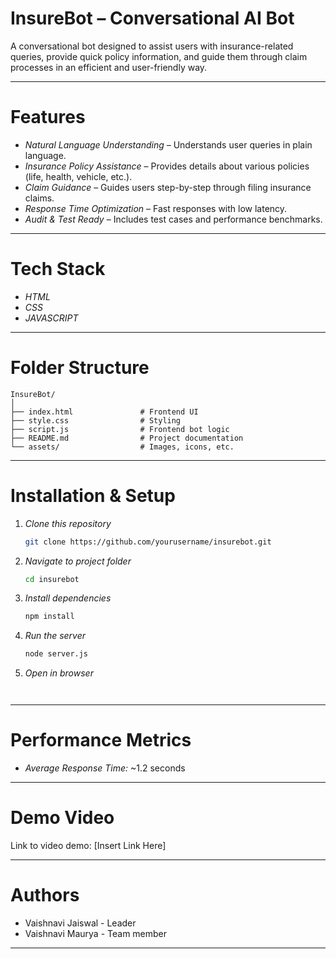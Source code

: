 # InsureBot – Conversational AI Bot

A conversational bot designed to assist users with insurance-related queries, provide quick policy information, and guide them through claim processes in an efficient and user-friendly way.

---

#  Features

* *Natural Language Understanding* – Understands user queries in plain language.
* *Insurance Policy Assistance* – Provides details about various policies (life, health, vehicle, etc.).
* *Claim Guidance* – Guides users step-by-step through filing insurance claims.
* *Response Time Optimization* – Fast responses with low latency.
* *Audit & Test Ready* – Includes test cases and performance benchmarks.

---

#  Tech Stack

* *HTML*
* *CSS*
* *JAVASCRIPT*

---

#  Folder Structure

```
InsureBot/
│
├── index.html               # Frontend UI
├── style.css                # Styling
├── script.js                # Frontend bot logic
├── README.md                # Project documentation
└── assets/                  # Images, icons, etc.
```

---

#  Installation & Setup

1. *Clone this repository*

   ```bash
   git clone https://github.com/yourusername/insurebot.git
   ```
2. *Navigate to project folder*

   ```bash
   cd insurebot
   ```
3. *Install dependencies*

   ```bash
   npm install
   ```
4. *Run the server*

   ```bash
   node server.js
   ```
5. *Open in browser*

   ```
  
   ```

---

# Performance Metrics

* *Average Response Time:* \~1.2 seconds

---

#  Demo Video

Link to video demo: \[Insert Link Here]

---

# Authors

* Vaishnavi Jaiswal - Leader
* Vaishnavi Maurya - Team member

---
